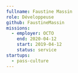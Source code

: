 ```yaml
---
fullname: Faustine Massin
role: Développeuse
github: FaustineMassin
missions:
  - employer: OCTO
    end: 2020-04-12
    start: 2019-04-12
    status: service
startups:
  - pass-culture
---
```



